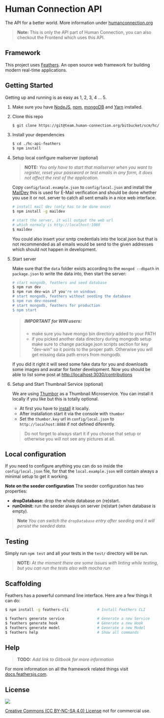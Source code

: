 # Human Connection API

The API for a better world. More information under [humanconnection.org](https://humanconnection.org)

> **Note:** This is only the API part of Human Connection, you can also checkout the Frontend which uses this API.

## Framework

This project uses [Feathers](http://feathersjs.com). An open source web framework for building modern real-time applications.

## Getting Started

Getting up and running is as easy as 1, 2, 3, 4 ... 5.

1. Make sure you have [NodeJS](https://nodejs.org/), [npm](https://www.npmjs.com/), [mongoDB](https://www.mongodb.com/download-center#community) and [Yarn](https://yarnpkg.com/en/docs/install) installed.

2. Clone this repo
   ``` bash
   $ git clone https://git@team.human-connection.org/bitbucket/scm/hc/hc-api-feathers.git
   ```

3. Install your dependencies
   ``` bash
   $ cd ./hc-api-feathers
   $ npm install
   ```

4. Setup local configure mailserver (optional)
   
   >  **NOTE:** 
   >  *You only have to start that mailserver when you want to register, reset your password or test emails in any form, it
   >  does not affect the rest of the application.*
        
   Copy `config/local.example.json` to `config/local.json` and install the [MailDev](https://github.com/djfarrelly/MailDev)
   this is used for E-Mail verification and should be done whether you use it or not.
   server to catch all sent emails in a nice web interface.
    
   ``` bash
   # install mail dev (only has to be done once)
   $ npm install -g maildev
   
   # start the server, it will output the web url 
   # which normaly is http://localhost:1080
   $ maildev
   ```
   
   You could also insert your smtp credentials into the local.json but that is not recommended as all emails would be send
   to the given addresses which should not happen in development.
   
5. Start server

   Make sure that the `data` folder exists according to the `mongod --dbpath` in `package.json` to write the data into, then start the server:
   ``` bash
   # start mongodb, feathers and seed database
   $ npm run dev
   $ npm run dev-win if you're on windows
   # start mongodb, feathers without seeding the database
   $ npm run dev-noseed
   # start mongodb, feathers for production
   $ npm start
   ```

   > ##### IMPORTANT for WIN users: 
   > - make sure you have mongo bin directory added to your PATH
   > - if you picked another data directory during mongodb setup make sure 
   > to change package.json scripts section for key "dev-win" so it points to
   > the proper path. Otherwise you will get missing data path errors from mongodb.
   
   If you did it right it will seed some fake data for you and downloads some images and avatar for faster development.
   Now you should be able to list some post at [http://localhost:3030/contributions](http://localhost:3030/contributions)

6. Setup and Start Thumbnail Service (optional)

   We are using [Thumbor](https://github.com/thumbor/thumbor) as a Thumbnail Microservice.
   You can install it locally if you like but this is totally optional.
   
   - At first you have to [install](http://thumbor.readthedocs.io/en/latest/installing.html) it locally.
   - After installation start it via the console with `thumbor`
   - Set the `thumbor.key` url in `config/local.json` to `http://localhost:8888` if not defined diferently.
   
   > Do not forget to always start it if you choose that setup or otherwise you will not see any pictures at all.

## Local configuration

If you need to configure anything you can do so inside the `config/local.json` file, for that the `local.example.json` will contain always a minimal setup to get it working.

**Note on the seeder configuration**
The seeder configuration has two properties:
- **dropDatabase:** drop the whole database on (re)start.
- **runOnInit:** run the seeder always on server (re)start (when database is empty).

> **Note** *You can switch the `dropDatabase` entry after seeding and it will persist the seeded data.* 

## Testing

Simply run `npm test` and all your tests in the `test/` directory will be run.

> **NOTE:** 
> *At the moment there are some issues with linting while testing, but you can run the tests also with mocha run*

## Scaffolding

Feathers has a powerful command line interface. Here are a few things it can do:

``` bash
$ npm install -g feathers-cli             # Install Feathers CLI

$ feathers generate service               # Generate a new Service
$ feathers generate hook                  # Generate a new Hook
$ feathers generate model                 # Generate a new Model
$ feathers help                           # Show all commands
```

## Help

> **TODO:** 
> *Add link to Gitbook for more information*

For more information on all the framework related things visit [docs.feathersjs.com](http://docs.feathersjs.com).


## License 

<a href="https://creativecommons.org/licenses/by-nc-sa/4.0/"><img src="https://licensebuttons.net/l/by-nc-sa/4.0/88x31.png"/></a>

[Creative Commons (CC BY-NC-SA 4.0) License](https://creativecommons.org/licenses/by-nc-sa/4.0/) not for commercial use. 
